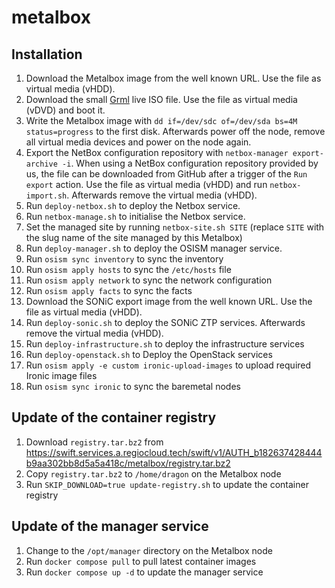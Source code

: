 # metalbox

## Installation

1. Download the Metalbox image from the well known URL. Use the file as virtual
   media (vHDD).
2. Download the small [Grml](https://grml.org/download/) live ISO file. Use the
   file as virtual media (vDVD) and boot it.
3. Write the Metalbox image with `dd if=/dev/sdc of=/dev/sda bs=4M status=progress` to
   the first disk. Afterwards power off the node, remove all virtual media devices and
   power on the node again.
4. Export the NetBox configuration repository with `netbox-manager export-archive -i`.
   When using a NetBox configuration repository provided by us, the file can be downloaded
   from GitHub after a trigger of the `Run export` action. Use the file  as virtual
   media (vHDD) and run `netbox-import.sh`.
   Afterwards remove the virtual media (vHDD).
5. Run `deploy-netbox.sh` to deploy the Netbox service.
6. Run `netbox-manage.sh` to initialise the Netbox service.
7. Set the managed site by running `netbox-site.sh SITE`
   (replace `SITE` with the slug name of the site managed by this Metalbox)
8. Run `deploy-manager.sh` to deploy the OSISM manager service.
9. Run `osism sync inventory` to sync the inventory
10. Run `osism apply hosts` to sync the `/etc/hosts` file
11. Run `osism apply network` to sync the network configuration
12. Run `osism apply facts` to sync the facts
13. Download the SONiC export image from the well known URL. Use the file as
    virtual media (vHDD).
14. Run `deploy-sonic.sh` to deploy the SONiC ZTP services. Afterwards remove the virtual
    media (vHDD).
15. Run `deploy-infrastructure.sh` to deploy the infrastructure services
16. Run `deploy-openstack.sh` to Deploy the OpenStack services
17. Run `osism apply -e custom ironic-upload-images` to upload required Ironic image files
18. Run `osism sync ironic` to sync the baremetal nodes

## Update of the container registry

1. Download `registry.tar.bz2` from https://swift.services.a.regiocloud.tech/swift/v1/AUTH_b182637428444b9aa302bb8d5a5a418c/metalbox/registry.tar.bz2
2. Copy `registry.tar.bz2` to `/home/dragon` on the Metalbox node
3. Run `SKIP_DOWNLOAD=true update-registry.sh` to update the container registry

## Update of the manager service

1. Change to the `/opt/manager` directory on the Metalbox node
2. Run `docker compose pull` to pull latest container images
3. Run `docker compose up -d` to update the manager service
